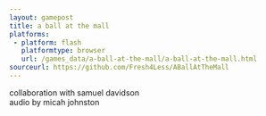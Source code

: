 ```yaml
---
layout: gamepost
title: a ball at the mall
platforms:
 - platform: flash
   platformtype: browser
   url: /games_data/a-ball-at-the-mall/a-ball-at-the-mall.html
sourceurl: https://github.com/Fresh4Less/ABallAtTheMall
---
```

collaboration with samuel davidson  
audio by micah johnston